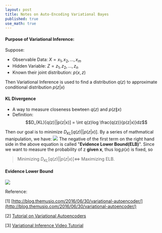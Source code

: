 ```yaml
---
layout: post
title: Notes on Auto-Encoding Variational Bayes
published: true
use_math: true
---
```


#### Purpose of Variational Inference:

Suppose:

- Observable Data: $X = {x_1,x_2,...,x_m}$
- Hidden Variable: $Z = {z_1,z_2,...,z_n}$
- Known their joint distribution: $p(x,z)$

Then Variational Inference is used to find a distribution $q(z)$ to approximate conditional distribution $p(z|x)$

#### KL Divergence
-  A way to measure closeness bewteen $q(z)$ and $p(z\|x)$
- Definition: 
$$D_{KL}[q(z)||p(z|x)] = \int q(z)log \frac{q(z)}{p(z|x)}dz$$

Then our goal is to minimize $D_{KL}[q(z)||p(z|x)]$. By a series of mathmatical manipulation, we have:
![](https://raw.githubusercontent.com/sunshineatnoon/sunshineatnoon.github.io/master/images/KL.png)
The negative of the first term on the right hand side in the above equation is called "**Evidence Lower Bound(ELB)**". Since we want to measure the probability of z **given x**, thus $\log{p(x)}$ is fixed, so 

> Minimizing $D_{KL}[q(z)||p(z|x)] \Longleftrightarrow$ Maximizing ELB.

#### Evidence Lower Bound
![](https://raw.githubusercontent.com/sunshineatnoon/sunshineatnoon.github.io/master/images/ELB.png)



  

Reference:

[1] [http://blog.themusio.com/2016/06/30/variational-autoencoder/](http://blog.themusio.com/2016/06/30/variational-autoencoder/)

[2] [Tutorial on Variational Autoencoders](http://arxiv.org/pdf/1606.05908v1.pdf)

[3] [Variational Inference Video Tutorial](https://www.youtube.com/playlist?list=PLdk2fd27CQzSd1sQ3kBYL4vtv6GjXvPsE)
